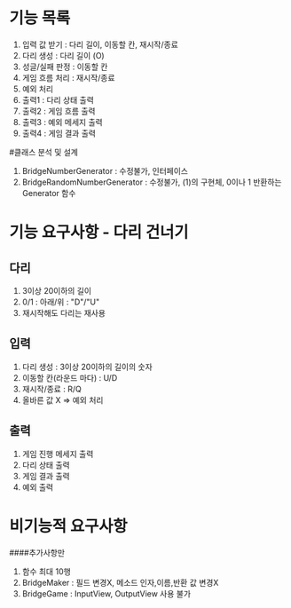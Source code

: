 # 기능 목록
1. 입력 값 받기 : 다리 길이, 이동할 칸, 재시작/종료
2. 다리 생성 : 다리 길이 (O)
3. 성글/실패 판정 : 이동할 칸 
4. 게임 흐름 처리 : 재시작/종료
5. 예외 처리
6. 출력1 : 다리 상태 출력
7. 출력2 : 게임 흐름 출력
8. 출력3 : 예외 메세지 출력
9. 출력4 : 게임 결과 출력

#클래스 분석 및 설계
1. BridgeNumberGenerator : 수정불가, 인터페이스
2. BridgeRandomNumberGenerator : 수정불가, (1)의 구현체, 0이나 1 반환하는 Generator 함수

# 기능 요구사항 - 다리 건너기
## 다리
1. 3이상 20이하의 길이
2. 0/1 : 아래/위 : "D"/"U"
3. 재시작해도 다리는 재사용

## 입력
1. 다리 생성 : 3이상 20이하의 길이의 숫자
2. 이동할 칸(라운드 마다) : U/D
3. 재시작/종료 : R/Q
4. 올바른 값 X => 예외 처리

## 출력
1. 게임 진행 메세지 출력
2. 다리 상태 출력
3. 게임 결과 출력
4. 예외 출력

# 비기능적 요구사항
####추가사항만
1. 함수 최대 10행
2. BridgeMaker : 필드 변경X, 메소드 인자,이름,반환 값 변경X
3. BridgeGame : InputView, OutputView 사용 불가
